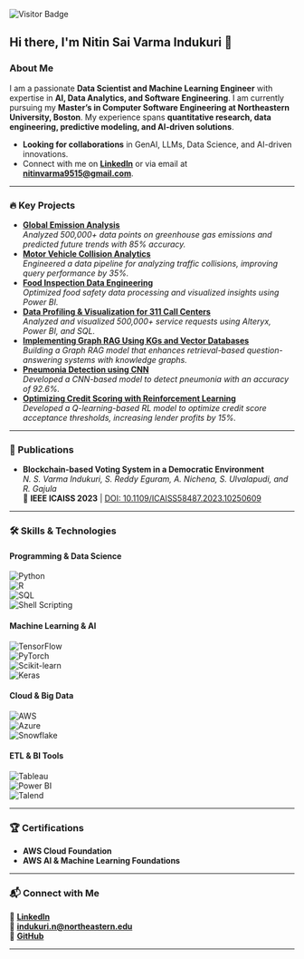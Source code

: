 ![Visitor Badge](https://visitor-badge.laobi.icu/badge?page_id=nitinvarma.nitinvarma)
## Hi there, I'm Nitin Sai Varma Indukuri 👋

### About Me

I am a passionate **Data Scientist and Machine Learning Engineer** with expertise in **AI, Data Analytics, and Software Engineering**. I am currently pursuing my **Master’s in Computer Software Engineering at Northeastern University, Boston**. My experience spans **quantitative research, data engineering, predictive modeling, and AI-driven solutions**.

- **Looking for collaborations** in GenAI, LLMs, Data Science, and AI-driven innovations.  
- Connect with me on **[LinkedIn](https://linkedin.com/in/nitin-varma-indukuri)** or via email at **nitinvarma9515@gmail.com**.

---

### 🔥 Key Projects  
- **[Global Emission Analysis](#)**  
  _Analyzed 500,000+ data points on greenhouse gas emissions and predicted future trends with 85% accuracy._  
- **[Motor Vehicle Collision Analytics](#)**  
  _Engineered a data pipeline for analyzing traffic collisions, improving query performance by 35%._  
- **[Food Inspection Data Engineering](#)**  
  _Optimized food safety data processing and visualized insights using Power BI._  
- **[Data Profiling & Visualization for 311 Call Centers](#)**  
  _Analyzed and visualized 500,000+ service requests using Alteryx, Power BI, and SQL._
- **[Implementing Graph RAG Using KGs and Vector Databases](#)**  
  _Building a Graph RAG model that enhances retrieval-based question-answering systems with knowledge graphs._  
- **[Pneumonia Detection using CNN](#)**  
  _Developed a CNN-based model to detect pneumonia with an accuracy of 92.6%._  
- **[Optimizing Credit Scoring with Reinforcement Learning](#)**  
  _Developed a Q-learning-based RL model to optimize credit score acceptance thresholds, increasing lender profits by 15%._

---

### 📜 Publications  
- **Blockchain-based Voting System in a Democratic Environment**  
  _N. S. Varma Indukuri, S. Reddy Eguram, A. Nichena, S. Ulvalapudi, and R. Gajula_  
  📖 **IEEE ICAISS 2023** | [DOI: 10.1109/ICAISS58487.2023.10250609](https://doi.org/10.1109/ICAISS58487.2023.10250609)  

---

### 🛠️ Skills & Technologies  

#### **Programming & Data Science**  
![Python](https://img.shields.io/badge/Python-3776AB?logo=python&logoColor=white)  
![R](https://img.shields.io/badge/R-276DC3?logo=r&logoColor=white)  
![SQL](https://img.shields.io/badge/SQL-4479A1?logo=mysql&logoColor=white)  
![Shell Scripting](https://img.shields.io/badge/Shell_Scripting-4EAA25?logo=gnu-bash&logoColor=white)  

#### **Machine Learning & AI**  
![TensorFlow](https://img.shields.io/badge/TensorFlow-FF6F00?logo=tensorflow&logoColor=white)  
![PyTorch](https://img.shields.io/badge/PyTorch-EE4C2C?logo=pytorch&logoColor=white)  
![Scikit-learn](https://img.shields.io/badge/Scikit--learn-F7931E?logo=scikit-learn&logoColor=white)  
![Keras](https://img.shields.io/badge/Keras-D00000?logo=keras&logoColor=white)  

#### **Cloud & Big Data**  
![AWS](https://img.shields.io/badge/Amazon_AWS-232F3E?logo=amazon-aws&logoColor=white)  
![Azure](https://img.shields.io/badge/Microsoft_Azure-0089D6?logo=microsoft-azure&logoColor=white)  
![Snowflake](https://img.shields.io/badge/Snowflake-29B5E8?logo=snowflake&logoColor=white)  

#### **ETL & BI Tools**  
![Tableau](https://img.shields.io/badge/Tableau-E97627?logo=tableau&logoColor=white)  
![Power BI](https://img.shields.io/badge/Power_BI-F2C811?logo=power-bi&logoColor=black)  
![Talend](https://img.shields.io/badge/Talend-FF6F00?logo=talend&logoColor=white)  

---

### 🏆 Certifications  
- **AWS Cloud Foundation**  
- **AWS AI & Machine Learning Foundations**  

---

### 📬 Connect with Me  
🔗 **[LinkedIn](https://linkedin.com/in/nitin-varma-indukuri)**  
📧 **indukuri.n@northeastern.edu**  
📁 **[GitHub](https://github.com/nitinvarma)**  

---

